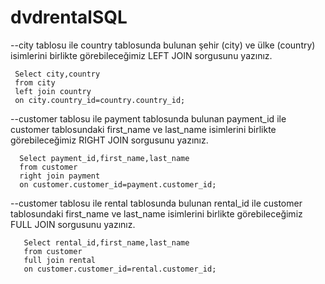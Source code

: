 # dvdrentalSQL
--city tablosu ile country tablosunda bulunan şehir (city) ve ülke (country) isimlerini birlikte görebileceğimiz LEFT JOIN sorgusunu yazınız.    
  ```
   Select city,country
   from city
   left join country
   on city.country_id=country.country_id;
  ```  
--customer tablosu ile payment tablosunda bulunan payment_id ile customer tablosundaki first_name ve last_name isimlerini birlikte görebileceğimiz RIGHT JOIN sorgusunu yazınız.       
 ```
   Select payment_id,first_name,last_name
   from customer 
   right join payment
   on customer.customer_id=payment.customer_id;

  ``` 
--customer tablosu ile rental tablosunda bulunan rental_id ile customer tablosundaki first_name ve last_name isimlerini birlikte görebileceğimiz FULL JOIN sorgusunu yazınız.    
```
   Select rental_id,first_name,last_name
   from customer 
   full join rental
   on customer.customer_id=rental.customer_id;

  ```  
